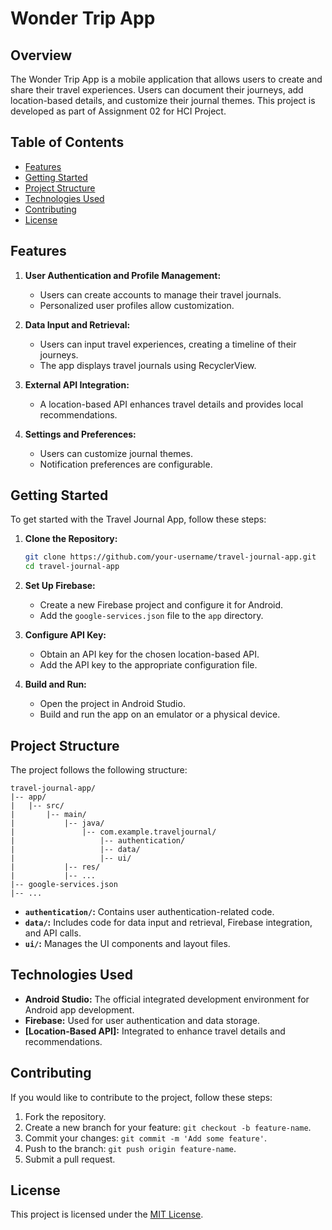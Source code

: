 # Wonder Trip App

## Overview

The Wonder Trip App is a mobile application that allows users to create and share their travel experiences. Users can document their journeys, add location-based details, and customize their journal themes. This project is developed as part of Assignment 02 for HCI Project.

## Table of Contents

- [Features](#features)
- [Getting Started](#getting-started)
- [Project Structure](#project-structure)
- [Technologies Used](#technologies-used)
- [Contributing](#contributing)
- [License](#license)

## Features

1. **User Authentication and Profile Management:**
   - Users can create accounts to manage their travel journals.
   - Personalized user profiles allow customization.

2. **Data Input and Retrieval:**
   - Users can input travel experiences, creating a timeline of their journeys.
   - The app displays travel journals using RecyclerView.

3. **External API Integration:**
   - A location-based API enhances travel details and provides local recommendations.

4. **Settings and Preferences:**
   - Users can customize journal themes.
   - Notification preferences are configurable.

## Getting Started

To get started with the Travel Journal App, follow these steps:

1. **Clone the Repository:**
   ```bash
   git clone https://github.com/your-username/travel-journal-app.git
   cd travel-journal-app
   ```

2. **Set Up Firebase:**
   - Create a new Firebase project and configure it for Android.
   - Add the `google-services.json` file to the `app` directory.

3. **Configure API Key:**
   - Obtain an API key for the chosen location-based API.
   - Add the API key to the appropriate configuration file.

4. **Build and Run:**
   - Open the project in Android Studio.
   - Build and run the app on an emulator or a physical device.

## Project Structure

The project follows the following structure:

```
travel-journal-app/
|-- app/
|   |-- src/
|       |-- main/
|           |-- java/
|               |-- com.example.traveljournal/
|                   |-- authentication/
|                   |-- data/
|                   |-- ui/
|           |-- res/
|           |-- ...
|-- google-services.json
|-- ...
```

- **`authentication/`:** Contains user authentication-related code.
- **`data/`:** Includes code for data input and retrieval, Firebase integration, and API calls.
- **`ui/`:** Manages the UI components and layout files.

## Technologies Used

- **Android Studio:** The official integrated development environment for Android app development.
- **Firebase:** Used for user authentication and data storage.
- **[Location-Based API]:** Integrated to enhance travel details and recommendations.

## Contributing

If you would like to contribute to the project, follow these steps:

1. Fork the repository.
2. Create a new branch for your feature: `git checkout -b feature-name`.
3. Commit your changes: `git commit -m 'Add some feature'`.
4. Push to the branch: `git push origin feature-name`.
5. Submit a pull request.

## License

This project is licensed under the [MIT License](LICENSE).
